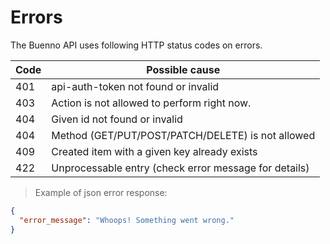 # Errors

The Buenno API uses following HTTP status codes on errors.

Code | Possible cause
--------- | ---- 
401 | api-auth-token not found or invalid
403 | Action is not allowed to perform right now.
404 | Given id not found or invalid
404 | Method (GET/PUT/POST/PATCH/DELETE) is not allowed
409 | Created item with a given key already exists
422 | Unprocessable entry (check error message for details)

> Example of json error response:

```json
{
  "error_message": "Whoops! Something went wrong."
}
```
